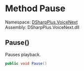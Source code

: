 # Method Pause

Namespace: [DSharpPlus.VoiceNext](DSharpPlus.VoiceNext.md)  
Assembly: DSharpPlus.VoiceNext.dll

## <a id="DSharpPlus_VoiceNext_VoiceTransmitSink_Pause"></a>Pause\(\)

Pauses playback.

```csharp
public void Pause()
```

